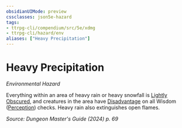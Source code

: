 ```yaml
---
obsidianUIMode: preview
cssclasses: json5e-hazard
tags:
- ttrpg-cli/compendium/src/5e/xdmg
- ttrpg-cli/hazard/env
aliases: ["Heavy Precipitation"]
---
```

# Heavy Precipitation
*Environmental Hazard*  

Everything within an area of heavy rain or heavy snowfall is [Lightly Obscured](3-Compendium/rules/variant-rules/lightly-obscured-xphb.md), and creatures in the area have [Disadvantage](3-Compendium/rules/variant-rules/disadvantage-xphb.md) on all Wisdom ([Perception](3-Compendium/rules/skills.md#Perception)) checks. Heavy rain also extinguishes open flames.

*Source: Dungeon Master's Guide (2024) p. 69*